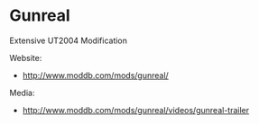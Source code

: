 # Gunreal
Extensive UT2004 Modification

Website:
* http://www.moddb.com/mods/gunreal/

Media:
* http://www.moddb.com/mods/gunreal/videos/gunreal-trailer
